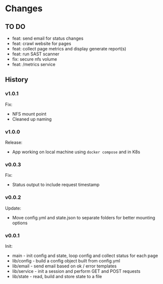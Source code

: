# Changes

## TO DO

* feat: send email for status changes
* feat: crawl website for pages
* feat: collect page metrics and display generate report(s)
* feat: run SAST scanner
* fix: secure nfs volume
* feat: /metrics service

## History

### v1.0.1

Fix:

* NFS mount point
* Cleaned up naming

### v1.0.0

Release:

* App working on local machine using `docker compose` and in K8s

### v0.0.3

Fix:

* Status output to include request timestamp

### v0.0.2

Update:

* Move config.yml and state.json to separate folders for better mounting options

### v0.0.1

Init:

* main - init config and state, loop config and collect status for each page
* lib/config - build a config object built from config.yml
* lib/email - send email based on ok / error templates
* lib/service - init a session and perform GET and POST requests
* lib/state - read, build and store state to a file
